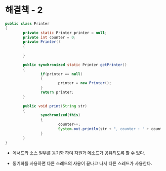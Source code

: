 # 해결책 - 2

```java
public class Printer 
{
		private static Printer printer = null;
		private int counter = 0;
		private Printer()
		{
			
		}
		
		public synchronized static Printer getPrinter()
		{
				if(printer == null)
				{
						printer = new Printer();
				}
				return printer;
		}
		
		public void print(String str)
		{
				synchronized(this)
				{
						counter++;
						System.out.println(str + ", counter : " + counter);
				}
		}
}
```

* 메서드와 소스 일부를 동기화 하여 자원과 메소드가 공유되도록 할 수 있다.

* 동기화를 사용하면 다른 스레드의 사용이 끝나고 나서 다른 스레드가 사용한다.
